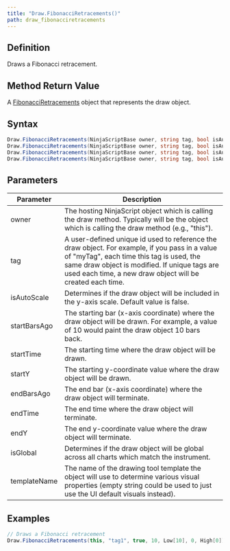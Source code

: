 ```yaml
---
title: "Draw.FibonacciRetracements()"
path: draw_fibonacciretracements
---
```


## Definition

Draws a Fibonacci retracement.

## Method Return Value

A [FibonacciRetracements](fibonacciretracements) object that represents the draw object.

## Syntax

```csharp
Draw.FibonacciRetracements(NinjaScriptBase owner, string tag, bool isAutoScale, int startBarsAgo, double startY, int endBarsAgo, double endY)
Draw.FibonacciRetracements(NinjaScriptBase owner, string tag, bool isAutoScale, DateTime startTime, double startY, DateTime endTime, double endY)
Draw.FibonacciRetracements(NinjaScriptBase owner, string tag, bool isAutoScale, DateTime startTime, double startY, DateTime endTime, double endY, bool isGlobal, string templateName)
Draw.FibonacciRetracements(NinjaScriptBase owner, string tag, bool isAutoScale, int startBarsAgo, double startY, int endBarsAgo, double endY, bool isGlobal, string templateName)
```

## Parameters

| Parameter      | Description                                                                                                                                                     |
|----------------|-----------------------------------------------------------------------------------------------------------------------------------------------------------------|
| owner          | The hosting NinjaScript object which is calling the draw method. Typically will be the object which is calling the draw method (e.g., "this").              |
| tag            | A user-defined unique id used to reference the draw object. For example, if you pass in a value of "myTag", each time this tag is used, the same draw object is modified. If unique tags are used each time, a new draw object will be created each time. |
| isAutoScale    | Determines if the draw object will be included in the y-axis scale. Default value is false.                                                                   |
| startBarsAgo   | The starting bar (x-axis coordinate) where the draw object will be drawn. For example, a value of 10 would paint the draw object 10 bars back.               |
| startTime      | The starting time where the draw object will be drawn.                                                                                                       |
| startY        | The starting y-coordinate value where the draw object will be drawn.                                                                                         |
| endBarsAgo     | The end bar (x-axis coordinate) where the draw object will terminate.                                                                                         |
| endTime        | The end time where the draw object will terminate.                                                                                                           |
| endY           | The end y-coordinate value where the draw object will terminate.                                                                                             |
| isGlobal       | Determines if the draw object will be global across all charts which match the instrument.                                                                    |
| templateName   | The name of the drawing tool template the object will use to determine various visual properties (empty string could be used to just use the UI default visuals instead). |

## Examples

```csharp
// Draws a Fibonacci retracement
Draw.FibonacciRetracements(this, "tag1", true, 10, Low[10], 0, High[0]);
```
